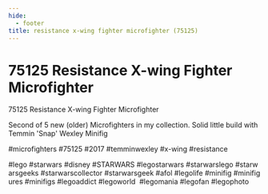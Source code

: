 ```yaml
---
hide:
  - footer
title: resistance x-wing fighter microfighter (75125)
---
```


# 75125 Resistance X-wing Fighter Microfighter

75125 Resistance X-wing Fighter Microfighter

Second of 5 new (older) Microfighters in my collection. Solid little build with Temmin 'Snap' Wexley Minifig

#microfighters #75125 #2017 #temminwexley #x-wing #resistance

#lego #starwars #disney #STARWARS #legostarwars #starwarslego #starwarsgeeks #starwarscollector #starwarsgeek #afol #legolife #minifig #minifigures #minifigs #legoaddict #legoworld  #legomania #legofan #legophoto 

